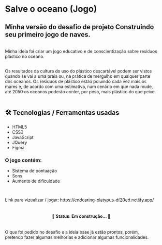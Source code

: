 # Salve o oceano (Jogo)

## Minha versão do desafio de projeto Construindo seu primeiro jogo de naves.
<br/>
Minha ideia foi criar um jogo educativo e de conscientização sobre resíduos plástico no oceano.
</br><br/>

Os resultados da cultura do uso do plástico descartável podem ser vistos quando se vai a uma praia ou, na prática de mergulho em qualquer parte dos oceanos. Os resíduos de plástico estão poluindo cada vez mais os mares e, de acordo com uma estimativa, num cenário em que nada mude, até 2050 os oceanos poderão conter, por peso, mais plástico do que peixe.
<br/>
<br/>

## 🛠 Tecnologias / Ferramentas usadas
- HTML5
- CSS3
- JavaScript
- JQuery
- Figma

### O jogo contém:
- Sistema de pontuação
- Sons
- Aumento de dificuldade
<br/>

Link para vizualizar / jogar: https://endearing-platypus-df20ed.netlify.app/ 
<br/>
<br/>
<h4 align="center"> 
	🚧  Status: Em construção...  🚧
</h4>
<br/>
O que foi pedido no desafio e a ideia base já estão prontos, porém, pretendo fazer algumas melhorias e adicionar algumas funcionalidades.
